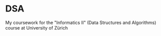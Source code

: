 # DSA
My coursework for the "Informatics II" (Data Structures and Algorithms) course at University of Zürich
